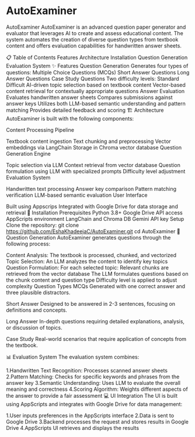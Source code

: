 # AutoExaminer
AutoExaminer
AutoExaminer is an advanced question paper generator and evaluator that leverages AI to create and assess educational content. The system automates the creation of diverse question types from textbook content and offers evaluation capabilities for handwritten answer sheets.

📋 Table of Contents
Features
Architecture
Installation
Question Generation
Evaluation System
✨ Features
Question Generation
Generates four types of questions:
Multiple Choice Questions (MCQs)
Short Answer Questions
Long Answer Questions
Case Study Questions
Two difficulty levels:
Standard
Difficult
AI-driven topic selection based on textbook content
Vector-based content retrieval for contextually appropriate questions
Answer Evaluation
Evaluates handwritten answer sheets
Compares submissions against answer keys
Utilizes both LLM-based semantic understanding and pattern matching
Provides detailed feedback and scoring
🏗️ Architecture
AutoExaminer is built with the following components:

Content Processing Pipeline

Textbook content ingestion
Text chunking and preprocessing
Vector embeddings via LangChain
Storage in Chroma vector database
Question Generation Engine

Topic selection via LLM
Context retrieval from vector database
Question formulation using LLM with specialized prompts
Difficulty level adjustment
Evaluation System

Handwritten text processing
Answer key comparison
Pattern matching verification
LLM-based semantic evaluation
User Interface

Built using Appscrips
Integrated with Google Drive for data storage and retrieval
🔧 Installation
Prerequisites
Python 3.8+
Google Drive API access
AppScripts environment
LangChain and Chroma DB
Gemini API key
Setup
Clone the repository:
git clone https://github.com/EshaKhadeejaC/AutoExaminer.git
cd AutoExaminer
📝 Question Generation
AutoExaminer generates questions through the following process:

Content Analysis: The textbook is processed, chunked, and vectorized
Topic Selection: An LLM analyzes the content to identify key topics
Question Formulation: For each selected topic:
Relevant chunks are retrieved from the vector database
The LLM formulates questions based on the chunk content and question type
Difficulty level is applied to adjust complexity
Question Types
MCQs
Generated with one correct answer and three plausible distractors.

Short Answer
Designed to be answered in 2-3 sentences, focusing on definitions and concepts.

Long Answer
In-depth questions requiring detailed explanations, analysis, or discussion of topics.

Case Study
Real-world scenarios that require application of concepts from the textbook.

📊 Evaluation System
The evaluation system combines:

1.Handwritten Text Recognition: Processes scanned answer sheets
2.Pattern Matching: Checks for specific keywords and phrases from the answer key
3.Semantic Understanding: Uses LLM to evaluate the overall meaning and correctness
4.Scoring Algorithm: Weights different aspects of the answer to provide a fair assessment
💻 UI Integration
The UI is built using AppScripts and integrates with Google Drive for data management:

1.User inputs preferences in the AppScripts interface
2.Data is sent to Google Drive
3.Backend processes the request and stores results in Google Drive
4.AppScripts UI retrieves and displays the results
